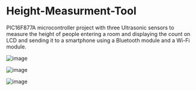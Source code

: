 # Height-Measurment-Tool
PIC16F877A microcontroller project with three Ultrasonic sensors to measure the height of people entering a room and displaying the count on LCD and sending it to a smartphone using a Bluetooth module and a Wi-Fi module.


![image](https://user-images.githubusercontent.com/90156505/206922856-fa29b423-99b1-41e3-84e2-fa81785f9395.png)

![image](https://user-images.githubusercontent.com/90156505/206922407-982a8459-dcab-4a10-b92e-b0c9620b66c7.png)

![image](https://user-images.githubusercontent.com/90156505/206922502-f2a7f41f-1d34-4ecf-a0ce-4e8fde2de091.png)




